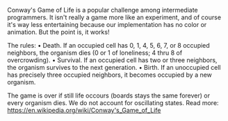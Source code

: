 Conway's Game of Life is a popular challenge among intermediate programmers. It isn't really a game more like an experiment,
and of course it's way less entertaining because our implementation has no color or animation. But the point is, it works!

The rules:
• Death. If an occupied cell has 0, 1, 4, 5, 6, 7, or 8 occupied neighbors, the organism dies (0 or 1
of loneliness; 4 thru 8 of overcrowding).
• Survival. If an occupied cell has two or three neighbors, the organism survives to the next
generation.
• Birth. If an unoccupied cell has precisely three occupied neighbors, it becomes occupied by a
new organism.

The game is over if still life occours (boards stays the same forever) or every organism dies.
We do not account for oscillating states. Read more: https://en.wikipedia.org/wiki/Conway's_Game_of_Life
